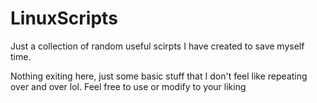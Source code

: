 # LinuxScripts
Just a collection of random useful scirpts I have created to save myself time.

Nothing exiting here, just some basic stuff that I don't feel like repeating over and over lol.
Feel free to use or modify to your liking
